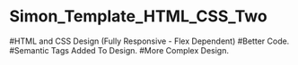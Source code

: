 # Simon_Template_HTML_CSS_Two
#HTML and CSS Design (Fully Responsive - Flex Dependent)
#Better Code.
#Semantic Tags Added To Design.
#More Complex Design.
